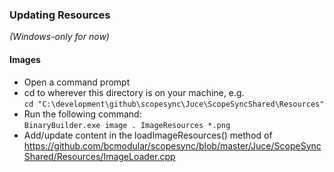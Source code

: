 ### Updating Resources
_(Windows-only for now)_
#### Images
- Open a command prompt
- cd to wherever this directory is on your machine, e.g.<br/>
`cd "C:\development\github\scopesync\Juce\ScopeSyncShared\Resources"`
- Run the following command:<br/>
`BinaryBuilder.exe image . ImageResources *.png`
- Add/update content in the loadImageResources() method of https://github.com/bcmodular/scopesync/blob/master/Juce/ScopeSyncShared/Resources/ImageLoader.cpp
